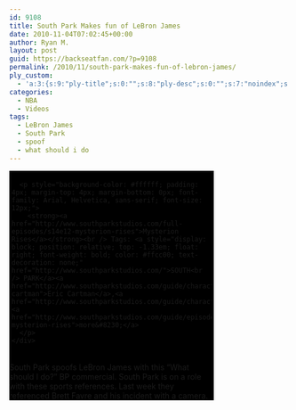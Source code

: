 ```yaml
---
id: 9108
title: South Park Makes fun of LeBron James
date: 2010-11-04T07:02:45+00:00
author: Ryan M.
layout: post
guid: https://backseatfan.com/?p=9108
permalink: /2010/11/south-park-makes-fun-of-lebron-james/
ply_custom:
  - 'a:3:{s:9:"ply-title";s:0:"";s:8:"ply-desc";s:0:"";s:7:"noindex";s:0:"";}'
categories:
  - NBA
  - Videos
tags:
  - LeBron James
  - South Park
  - spoof
  - what should i do
---
```


<div class="entry">
  <div style="background-color: #000000; width: 368px;">
    <div style="padding: 4px;">
      </p>

      <p style="background-color: #ffffff; padding: 4px; margin-top: 4px; margin-bottom: 0px; font-family: Arial, Helvetica, sans-serif; font-size: 12px;">
        <strong><a href="http://www.southparkstudios.com/full-episodes/s14e12-mysterion-rises">Mysterion Rises</a></strong><br /> Tags: <a style="display: block; position: relative; top: -1.33em; float: right; font-weight: bold; color: #ffcc00; text-decoration: none;" href="http://www.southparkstudios.com/">SOUTH<br /> PARK</a><a href="http://www.southparkstudios.com/guide/characters/eric-cartman">Eric Cartman</a>,<a href="http://www.southparkstudios.com/guide/characters/mysterion">Mysterion</a>,<a href="http://www.southparkstudios.com/guide/episodes/s14e12-mysterion-rises">more&#8230;</a>
      </p>
    </div>
  </div>

  <p>
    South Park spoofs LeBron James with this &#8220;What should I do?&#8221; BP commercial. South Park is on a role with these sports references. Last week they referenced Brett Favre and his incident with a camera.
  </p>
</div>
